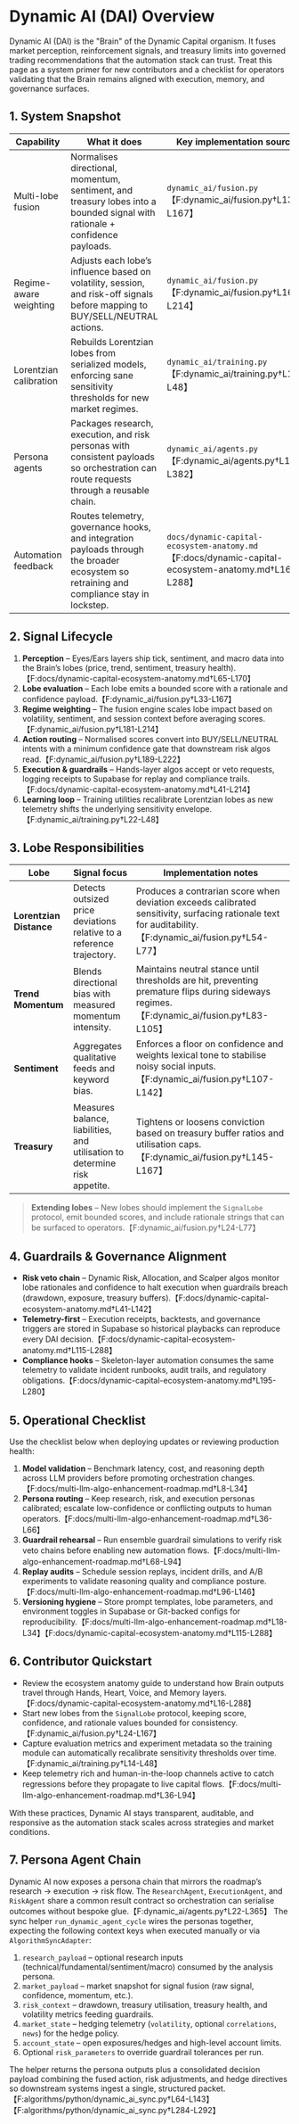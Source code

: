# Dynamic AI (DAI) Overview

Dynamic AI (DAI) is the "Brain" of the Dynamic Capital organism. It fuses market perception, reinforcement signals, and treasury limits into governed trading recommendations that the automation stack can trust. Treat this page as a system primer for new contributors and a checklist for operators validating that the Brain remains aligned with execution, memory, and governance surfaces.

## 1. System Snapshot

| Capability | What it does | Key implementation source |
| --- | --- | --- |
| Multi-lobe fusion | Normalises directional, momentum, sentiment, and treasury lobes into a bounded signal with rationale + confidence payloads. | `dynamic_ai/fusion.py`【F:dynamic_ai/fusion.py†L13-L167】 |
| Regime-aware weighting | Adjusts each lobe’s influence based on volatility, session, and risk-off signals before mapping to BUY/SELL/NEUTRAL actions. | `dynamic_ai/fusion.py`【F:dynamic_ai/fusion.py†L169-L214】 |
| Lorentzian calibration | Rebuilds Lorentzian lobes from serialized models, enforcing sane sensitivity thresholds for new market regimes. | `dynamic_ai/training.py`【F:dynamic_ai/training.py†L14-L48】 |
| Persona agents | Packages research, execution, and risk personas with consistent payloads so orchestration can route requests through a reusable chain. | `dynamic_ai/agents.py`【F:dynamic_ai/agents.py†L1-L382】 |
| Automation feedback | Routes telemetry, governance hooks, and integration payloads through the broader ecosystem so retraining and compliance stay in lockstep. | `docs/dynamic-capital-ecosystem-anatomy.md`【F:docs/dynamic-capital-ecosystem-anatomy.md†L16-L288】 |

## 2. Signal Lifecycle

1. **Perception** – Eyes/Ears layers ship tick, sentiment, and macro data into the Brain’s lobes (price, trend, sentiment, treasury health).【F:docs/dynamic-capital-ecosystem-anatomy.md†L65-L170】
2. **Lobe evaluation** – Each lobe emits a bounded score with a rationale and confidence payload.【F:dynamic_ai/fusion.py†L33-L167】
3. **Regime weighting** – The fusion engine scales lobe impact based on volatility, sentiment, and session context before averaging scores.【F:dynamic_ai/fusion.py†L181-L214】
4. **Action routing** – Normalised scores convert into BUY/SELL/NEUTRAL intents with a minimum confidence gate that downstream risk algos read.【F:dynamic_ai/fusion.py†L189-L222】
5. **Execution & guardrails** – Hands-layer algos accept or veto requests, logging receipts to Supabase for replay and compliance trails.【F:docs/dynamic-capital-ecosystem-anatomy.md†L41-L214】
6. **Learning loop** – Training utilities recalibrate Lorentzian lobes as new telemetry shifts the underlying sensitivity envelope.【F:dynamic_ai/training.py†L22-L48】

## 3. Lobe Responsibilities

| Lobe | Signal focus | Implementation notes |
| --- | --- | --- |
| **Lorentzian Distance** | Detects outsized price deviations relative to a reference trajectory. | Produces a contrarian score when deviation exceeds calibrated sensitivity, surfacing rationale text for auditability.【F:dynamic_ai/fusion.py†L54-L77】 |
| **Trend Momentum** | Blends directional bias with measured momentum intensity. | Maintains neutral stance until thresholds are hit, preventing premature flips during sideways regimes.【F:dynamic_ai/fusion.py†L83-L105】 |
| **Sentiment** | Aggregates qualitative feeds and keyword bias. | Enforces a floor on confidence and weights lexical tone to stabilise noisy social inputs.【F:dynamic_ai/fusion.py†L107-L142】 |
| **Treasury** | Measures balance, liabilities, and utilisation to determine risk appetite. | Tightens or loosens conviction based on treasury buffer ratios and utilisation caps.【F:dynamic_ai/fusion.py†L145-L167】 |

> **Extending lobes** – New lobes should implement the `SignalLobe` protocol, emit bounded scores, and include rationale strings that can be surfaced to operators.【F:dynamic_ai/fusion.py†L24-L77】

## 4. Guardrails & Governance Alignment

- **Risk veto chain** – Dynamic Risk, Allocation, and Scalper algos monitor lobe rationales and confidence to halt execution when guardrails breach (drawdown, exposure, treasury buffers).【F:docs/dynamic-capital-ecosystem-anatomy.md†L41-L142】
- **Telemetry-first** – Execution receipts, backtests, and governance triggers are stored in Supabase so historical playbacks can reproduce every DAI decision.【F:docs/dynamic-capital-ecosystem-anatomy.md†L115-L288】
- **Compliance hooks** – Skeleton-layer automation consumes the same telemetry to validate incident runbooks, audit trails, and regulatory obligations.【F:docs/dynamic-capital-ecosystem-anatomy.md†L195-L280】

## 5. Operational Checklist

Use the checklist below when deploying updates or reviewing production health:

1. **Model validation** – Benchmark latency, cost, and reasoning depth across LLM providers before promoting orchestration changes.【F:docs/multi-llm-algo-enhancement-roadmap.md†L8-L34】
2. **Persona routing** – Keep research, risk, and execution personas calibrated; escalate low-confidence or conflicting outputs to human operators.【F:docs/multi-llm-algo-enhancement-roadmap.md†L36-L66】
3. **Guardrail rehearsal** – Run ensemble guardrail simulations to verify risk veto chains before enabling new automation flows.【F:docs/multi-llm-algo-enhancement-roadmap.md†L68-L94】
4. **Replay audits** – Schedule session replays, incident drills, and A/B experiments to validate reasoning quality and compliance posture.【F:docs/multi-llm-algo-enhancement-roadmap.md†L96-L146】
5. **Versioning hygiene** – Store prompt templates, lobe parameters, and environment toggles in Supabase or Git-backed configs for reproducibility.【F:docs/multi-llm-algo-enhancement-roadmap.md†L18-L34】【F:docs/dynamic-capital-ecosystem-anatomy.md†L115-L288】

## 6. Contributor Quickstart

- Review the ecosystem anatomy guide to understand how Brain outputs travel through Hands, Heart, Voice, and Memory layers.【F:docs/dynamic-capital-ecosystem-anatomy.md†L16-L288】
- Start new lobes from the `SignalLobe` protocol, keeping score, confidence, and rationale values bounded for consistency.【F:dynamic_ai/fusion.py†L24-L167】
- Capture evaluation metrics and experiment metadata so the training module can automatically recalibrate sensitivity thresholds over time.【F:dynamic_ai/training.py†L14-L48】
- Keep telemetry rich and human-in-the-loop channels active to catch regressions before they propagate to live capital flows.【F:docs/multi-llm-algo-enhancement-roadmap.md†L36-L94】

With these practices, Dynamic AI stays transparent, auditable, and responsive as the automation stack scales across strategies and market conditions.

## 7. Persona Agent Chain

Dynamic AI now exposes a persona chain that mirrors the roadmap’s research → execution → risk flow. The `ResearchAgent`, `ExecutionAgent`, and `RiskAgent` share a common result contract so orchestration can serialise outcomes without bespoke glue.【F:dynamic_ai/agents.py†L22-L365】 The sync helper `run_dynamic_agent_cycle` wires the personas together, expecting the following context keys when executed manually or via `AlgorithmSyncAdapter`:

1. `research_payload` – optional research inputs (technical/fundamental/sentiment/macro) consumed by the analysis persona.
2. `market_payload` – market snapshot for signal fusion (raw signal, confidence, momentum, etc.).
3. `risk_context` – drawdown, treasury utilisation, treasury health, and volatility metrics feeding guardrails.
4. `market_state` – hedging telemetry (`volatility`, optional `correlations`, `news`) for the hedge policy.
5. `account_state` – open exposures/hedges and high-level account limits.
6. Optional `risk_parameters` to override guardrail tolerances per run.

The helper returns the persona outputs plus a consolidated decision payload combining the fused action, risk adjustments, and hedge directives so downstream systems ingest a single, structured packet.【F:algorithms/python/dynamic_ai_sync.py†L64-L143】【F:algorithms/python/dynamic_ai_sync.py†L284-L292】
